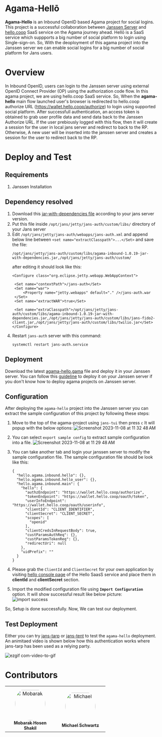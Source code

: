 # Agama-Hellō

**Agama-Hello** is an Inbound OpenID based Agama project for social logins. This project is a successful collaboration between [Janssen Server](https://docs.jans.io) and [hello.coop](https://hello.coop) SaaS service on the Agama journey ahead. Hellō is a SaaS service which suppports a big number of social platform to login using Single-sign-on. So, With the deoployment of this agama project into the Janssen server we can enable social logins for a big number of social platform for Jans users.

# Overview

In Inbound OpenID, users can login to the Janssen server using external OpenID Connect Provider (OP) using the authorization code flow. In this agama project, we are using hello.coop SaaS service. So, When the **agama-hello** main flow launched user's browser is redirected to hello.coop authorize URL (https://wallet.hello.coop/authorize) to login using supported social platform. After successfull authentication, an access token is obtained to grab user profile data and send data back to the Janssen Authorize URL. If the user prebiously logged with this flow, then it will create a session for the user in local jans server and redirect to back to the RP. Otherwise, A new user will be inserted into the janssen server and creates a session for the user to redirect back to the RP.


# Deploy and Test

## Requirements

1. Janssen Installation

## Dependency resolved
1. Download this [jar-with-dependencies file](https://maven.jans.io/maven/io/jans/agama-inbound/) according to your jans server version.
2. Put this file inside `/opt/jans/jetty/jans-auth/custom/libs/` directory of your Jans server
3. Edit `/opt/jans/jetty/jans-auth/webapps/jans-auth.xml` and append below line between `<set name="extractClasspath">...</Set>` and save the file:
   ```
   /opt/jans/jetty/jans-auth/custom/libs/agama-inbound-1.0.19-jar-with-dependencies.jar,/opt/jans/jetty/jans-auth/custom/
   ```   
   after editing it should look like this:
   ```
   <Configure class="org.eclipse.jetty.webapp.WebAppContext">

    <Set name="contextPath">/jans-auth</Set>
    <Set name="war">
        <Property name="jetty.webapps" default="." />/jans-auth.war
    </Set>
    <Set name="extractWAR">true</Set>

    <Set name="extraClasspath">/opt/jans/jetty/jans-auth/custom/libs/agama-inbound-1.0.19-jar-with-dependencies.jar,/opt/jans/jetty/jans-auth/custom/libs/jans-fido2-client.jar,/opt/jans/jetty/jans-auth/custom/libs/twilio.jar</Set></Configure>
   ```
4. Restart `jans-auth` server with this command: 
    ```
    systemctl restart jans-auth.service
    ```

## Deployment

Download the latest [agama-hello.gama](https://github.com/GluuFederation/agama-hello/releases/latest/download/agama-hello.gama) file and deploy it in your Janssen server. You can follow this [guideline](https://agama-lab.gluu.org/agama-101/deploying-an-agama-project-to-jans-server/) to deploy it on your Janssen server if you don't know how to deploy agama projects on Janssen server.

## Configuration

After deploying the `agama-hello` project into the Janssen server you can extract the sample configuration of this project by following these steps:
1. Move to the top of the agama-project using `jans-tui` then press `c` It will popup with the below options:
    ![Screenshot 2023-11-08 at 11 32 48 AM](https://github.com/GluuFederation/agama-hello/assets/20867846/8ccc6bd2-6dc2-4c79-920a-db5cc687c8b5)

3. You can select `export sample config` to extract sample configuration into a file. 
    ![Screenshot 2023-11-08 at 11 29 48 AM](https://github.com/GluuFederation/agama-hello/assets/20867846/53178b8d-5d5d-45b6-9017-fa7bc4f54fe0)
4. You can take another tab and login your janssen server to modify the sample configuration file. The sample configuration file should be look like this:
    ```
    {
      "hello.agama.inbound.hello": {},
      "hello.agama.inbound.hello_user": {},
      "hello.agama.inbound.main": {
        "hello": {
          "authzEndpoint": "https://wallet.hello.coop/authorize",
          "tokenEndpoint": "https://wallet.hello.coop/oauth/token",
          "userInfoEndpoint": "https://wallet.hello.coop/oauth/userinfo",
          "clientId": "CLIENT_IDENTIFIER",
          "clientSecret": "CLIENT_SECRET",
          "scopes": [
            "openid"
          ],
          "clientCredsInRequestBody": true,
          "custParamsAuthReq": {},
          "custParamsTokenReq": {},
          "redirectUri": null
        },
        "uidPrefix": ""
      }
    }
    ```
5. Please grab the `ClientId` and `ClientSecret` for your own application by visiting [hello console page](https://console.hello.coop) of the Hello SaasS service and place them in **clientId** and **clientSecret** section.
6. Import the modified configuration file using **`Import Configuration`** option. It will show successful result like below picture:
    ![import success](https://github.com/GluuFederation/agama-hello/assets/20867846/141cb8b8-4e8f-46f9-ada6-1d2228956197)

So, Setup is done successfully. Now, We can test our deployment.

## Test Deployment

Either you can try [jans-tarp](https://github.com/JanssenProject/jans/tree/main/demos/jans-tarp) or [jans-tent](https://github.com/JanssenProject/jans/tree/main/demos/jans-tent) to test the `agama-hello` deployment. An animitaed video is shown below how this authentication works where jans-tarp has been used as a relying party.

![ezgif com-video-to-gif](https://github.com/GluuFederation/agama-hello/assets/20867846/2158f064-ff8b-430f-a382-32e5e360a3cf)


# Contributors

<table>
<tr>
    <td align="center" style="word-wrap: break-word; width: 150.0; height: 150.0">
        <a href=https://github.com/imShakil>
            <img src=https://avatars.githubusercontent.com/u/20867846?v=4 width="100;"  style="border-radius:50%;align-items:center;justify-content:center;overflow:hidden;padding-top:10px" alt=Mobarak Hosen Shakil/>
            <br />
            <sub style="font-size:14px"><b>Mobarak Hosen Shakil</b></sub>
        </a>
    </td>
    <td align="center" style="word-wrap: break-word; width: 150.0; height: 150.0">
        <a href=https://github.com/nynymike>
            <img src=https://avatars.githubusercontent.com/u/3717101?v=4 width="100;"  style="border-radius:50%;align-items:center;justify-content:center;overflow:hidden;padding-top:10px" alt=Michael Schwartz/>
            <br />
            <sub style="font-size:14px"><b>Michael Schwartz</b></sub>
        </a>
    </td>
</tr>
</table>

